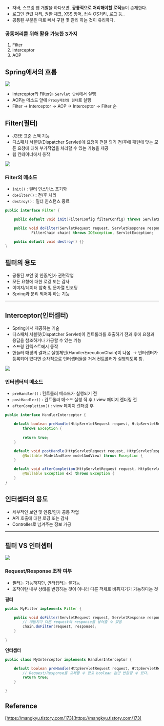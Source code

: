 - 자바, 스프링 웹 개발을 하다보면, **공통적으로 처리해야할 로직**들이 존재한다.
- 로그인 관련 처리, 권한 체크, XSS 방어, 접속 OS처리, 로그 등..
- 공통된 부분은 따로 빼서 구현 및 관리 하는 것이 유리하다.

### 공통처리를 위해 활용 가능한 3가지

1. Filter
2. Interceptor
3. AOP

## Spring에서의 흐름

![](https://velog.velcdn.com/images/chanhong-dev/post/c7c0f9c2-6610-471d-9579-ca0801feb570/image.png)


- Interceptor와 Filter는 `Servlet 단위`에서 실행
- AOP는 메소드 앞에 `Proxy패턴의 형태`로 실행
- Filter → Interceptor → AOP → Interceptor → Filter 순

## Filter(필터)

- J2EE 표준 스펙 기능
- 디스패처 서블릿(Dispatcher Servlet)에 요청이 전달 되기 전/후에 패턴에 맞는 모든 요청에 대해 부가작업을 처리할 수 있는 기능을 제공
- 웹 컨테이너에서 동작

![](https://velog.velcdn.com/images/chanhong-dev/post/d2b04ace-815e-4849-b057-caf910eadd83/image.png)



### Filter의 메소드

- `init()` : 필터 인스턴스 초기화
- `doFilter()` : 전/후 처리
- `destroy()` : 필터 인스턴스 종료

```java
public interface Filter {

    public default void init(FilterConfig filterConfig) throws ServletException {}

    public void doFilter(ServletRequest request, ServletResponse response,
            FilterChain chain) throws IOException, ServletException;

    public default void destroy() {}
}
```

## 필터의 용도

- 공통된 보안 및 인증/인가 관련작업
- 모든 요청에 대한 로깅 또는 감사
- 이미지/데이터 압축 및 문자열 인코딩
- Spring과 분리 되어야 하는 기능

---

## Interceptor(인터셉터)

- Spring에서 제공하는 기술
- 디스패처 서블릿(Dispatcher Servlet)이 컨트롤러를 호출하기 전과 후에 요청과 응답을 참조하거나 가공할 수 있는 기능
- 스프링 컨텍스트에서 동작
- 핸들러 매핑의 결과로 실행체인(HandlerExecutionChain)이 나옴.
→ 인터셉터가 등록되어 있다면 순차적으로 인터셉터들을 거쳐 컨트롤러가 실행되도록 함.

![](https://velog.velcdn.com/images/chanhong-dev/post/8c1fcd12-ef12-44b9-b308-fc7d4410e78a/image.png)


### 인터셉터의 메소드

- `preHandler()` : 컨트롤러 메소드가 실행되기 전
- `postHandler()` : 컨트롤러 메소드 실행 직 후 / view 페이지 렌더링 전
- `afterCompletion()` : view 페이지 렌더링 후

```java
public interface HandlerInterceptor {

    default boolean preHandle(HttpServletRequest request, HttpServletResponse response, Object handler)
        throws Exception {
        
        return true;
    }

    default void postHandle(HttpServletRequest request, HttpServletResponse response, Object handler,
        @Nullable ModelAndView modelAndView) throws Exception {
    }

    default void afterCompletion(HttpServletRequest request, HttpServletResponse response, Object handler,
        @Nullable Exception ex) throws Exception {
    }
}
```

## 인터셉터의 용도

- 세부적인 보안 및 인증/인가 공통 작업
- API 호출에 대한 로깅 또는 감사
- Controller로 넘겨주는 정보 가공

---

## 필터 VS 인터셉터

![](https://velog.velcdn.com/images/chanhong-dev/post/8657e8ce-5287-485f-ae52-e76ad7a39689/image.png)


### Request/Response 조작 여부

- 필터는 가능하지만, 인터셉터는 불가능
- 조작이란 내부 상태를 변경하는 것이 아니라 다른 객체로 바꿔지기가 가능하다는 것

**필터**

```java
public MyFilter implements Filter {

    public void doFilter(ServletRequest request, ServletResponse response, FilterChain chain) {
        // 개발자가 다른 request와 response를 넣어줄 수 있음
        chain.doFilter(request, response);       
    }
    
}
```

**인터셉터**

```java
public class MyInterceptor implements HandlerInterceptor {

    default boolean preHandle(HttpServletRequest request, HttpServletResponse response, Object handler) {
        // Request/Response를 교체할 수 없고 boolean 값만 반환할 수 있다.
        return true;
    }

}
```

## Reference

[https://mangkyu.tistory.com/173](https://mangkyu.tistory.com/173)
